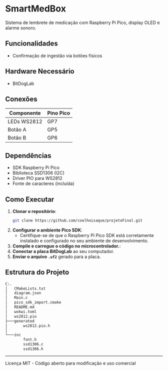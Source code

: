# SmartMedBox

Sistema de lembrete de medicação com Raspberry Pi Pico, display OLED e alarme sonoro.

## Funcionalidades
<!-- - Alarme programável para horários de medicação (3 horários/dia)
- Notificação visual via LED RGB (WS2812) e display OLED
- Alerta sonoro com buzzer PWM -->
- Confirmação de ingestão via botões físicos
<!-- - Interface em tempo real com RTC simulado -->

## Hardware Necessário
- BitDogLab
## Conexões
| Componente       | Pino Pico |
|------------------|-----------|
| LEDs WS2812      | GP7       |
| Botão A          | GP5       |
| Botão B          | GP6       |


## Dependências
- SDK Raspberry Pi Pico
- Biblioteca SSD1306 (I2C)
- Driver PIO para WS2812
- Fonte de caracteres (incluída)

## Como Executar
1. **Clonar o repositório**:
   ```bash
   git clone https://github.com/coelhoisaque/projetoFinal.git
   ```
2. **Configurar o ambiente Pico SDK**:
   - Certifique-se de que o Raspberry Pi Pico SDK está corretamente instalado e configurado no seu ambiente de desenvolvimento.
3. **Compile e carregue o código no microcontrolador.**:
4. **Conectar a placa BitDogLab** ao seu computador.
5. **Enviar o arquivo `.uf2`** gerado para a placa.

## Estrutura do Projeto

```bash
C:.
│   CMakeLists.txt
│   diagram.json
│   Main.c
│   pico_sdk_import.cmake
│   README.md
│   wokwi.toml
│   ws2812.pio
├───generated
│       ws2812.pio.h
│
└───inc
        font.h
        ssd1306.c
        ssd1306.h
```
---
Licença MIT - Código aberto para modificação e uso comercial
